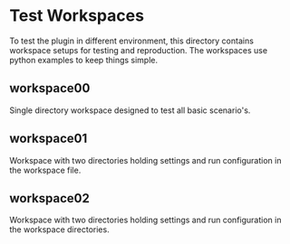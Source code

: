 # Test Workspaces

To test the plugin in different environment, this directory contains workspace setups for testing and reproduction. The workspaces use python examples to keep things simple.

## workspace00

Single directory workspace designed to test all basic scenario's.

## workspace01

Workspace with two directories holding settings and run configuration in the workspace file.

## workspace02

Workspace with two directories holding settings and run configuration in the workspace directories.
